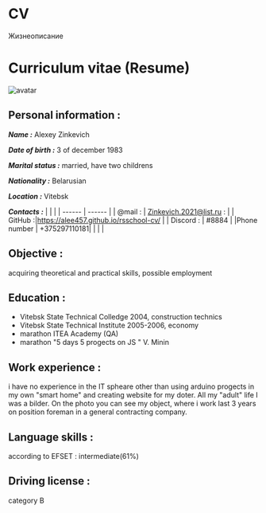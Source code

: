 # CV
Жизнеописание
# Curriculum vitae (Resume) 
![avatar](/C:/Users/Алексей/Desktop/CVMarkdown/1.png)     
## Personal information :
**_Name :_** Alexey Zinkevich  

**_Date of birth :_** 3 of december 1983 

**_Marital status :_** married, have two childrens

**_Nationality :_**  Belarusian 

**_Location :_** Vitebsk

**_Contacts :_**
| | |
| ------ | ------ |
|  @mail :  | Zinkevich.2021@list.ru : |
|  GitHub :|https://alee457.github.io/rsschool-cv/   |
| Discord : |  #8884 |
|Phone number  | +375297110181|
| | |
## Objective :
acquiring  theoretical and practical skills, possible employment
## Education :
- Vitebsk State Technical Colledge 2004, construction technics
- Vitebsk State Technical Institute 2005-2006, economy
- marathon ITEA Academy (QA)
- marathon "5 days 5 progects on JS " V. Minin
## Work experience :
i have no experience in the IT spheare other than using arduino progects in my own "smart home" and creating website for my doter. All my "adult" life I was a bilder. On the photo you can see my object, where i work last 3 years on position foreman in a general contracting company.
## Language skills :
according to EFSET : intermediate(61%)
## Driving license :
category B 
